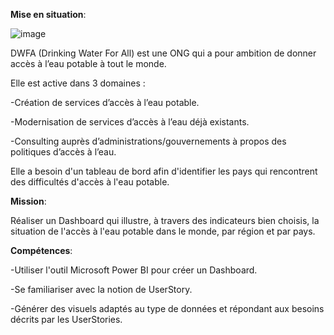 **Mise en situation**:

![image](https://github.com/user-attachments/assets/2212796e-3534-44e2-b825-b03410281685)

DWFA (Drinking Water For All) est une ONG qui a pour ambition de donner accès à l’eau potable à tout le monde.

Elle est active dans 3 domaines :

-Création de services d’accès à l’eau potable.

-Modernisation de services d’accès à l’eau déjà existants.

-Consulting auprès d’administrations/gouvernements à propos des politiques d’accès à l’eau.

Elle a besoin d'un tableau de bord afin d'identifier les pays qui rencontrent des difficultés d'accès à l'eau potable. 

**Mission**:

Réaliser un Dashboard qui illustre, à travers des indicateurs bien choisis, la situation de l'accès à l'eau potable dans le monde, par région et par pays. 


**Compétences**:

-Utiliser l'outil Microsoft Power BI pour créer un Dashboard.

-Se familiariser avec la notion de UserStory.

-Générer des visuels adaptés au type de données et répondant aux besoins décrits par les UserStories. 


